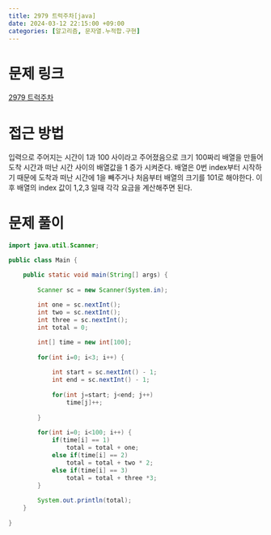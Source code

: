 ```yaml
---
title: 2979 트럭주차[java]
date: 2024-03-12 22:15:00 +09:00
categories: [알고리즘, 문자열.누적합.구현]
---
```

# 문제 링크
[2979 트럭주차](https://www.acmicpc.net/problem/2979)

# 접근 방법
입력으로 주어지는 시간이 1과 100 사이라고 주어졌음으로 크기 100짜리 배열을 만들어 도착 시간과 떠난 시간 사이의 배열값을 1 증가 시켜준다. 배열은 0번 index부터 시작하기 때문에 도착과 떠난 시간에 1을 빼주거나 처음부터 배열의 크기를 101로 해야한다. 이후 배열의 index 값이 1,2,3 일때 각각 요금을 계산해주면 된다.

# 문제 풀이
```java
import java.util.Scanner;

public class Main {

	public static void main(String[] args) {
		
		Scanner sc = new Scanner(System.in);
		
		int one = sc.nextInt();
		int two = sc.nextInt();
		int three = sc.nextInt();
		int total = 0;

		int[] time = new int[100];
		
		for(int i=0; i<3; i++) {
			
			int start = sc.nextInt() - 1;
			int end = sc.nextInt() - 1;
			
			for(int j=start; j<end; j++)
				time[j]++;
			
		}
		
		for(int i=0; i<100; i++) {
			if(time[i] == 1)
				total = total + one;
			else if(time[i] == 2)
				total = total + two * 2;
			else if(time[i] == 3)
				total = total + three *3;
		}
		
		System.out.println(total);
	}
	
}




```